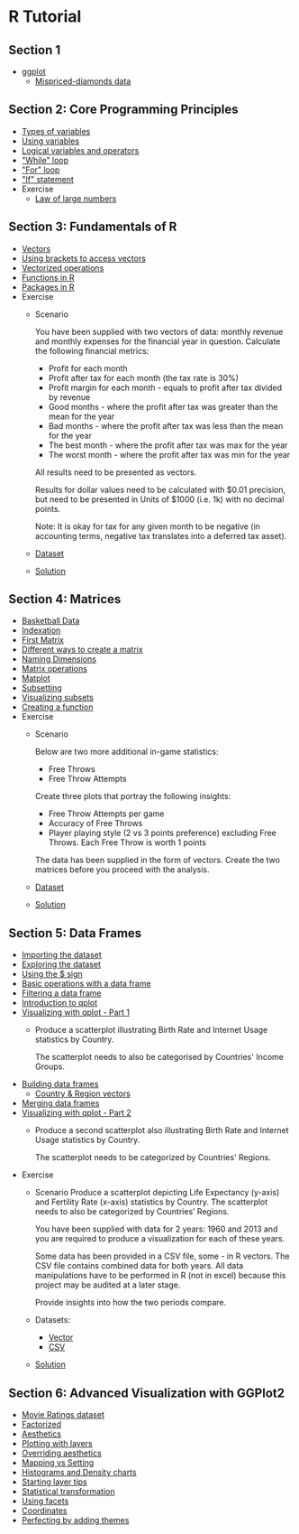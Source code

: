 # R Tutorial

## Section 1
* [ggplot](section%201/ggplot.R)
  * [Mispriced-diamonds data](section%201/Section1_Exercise_Dataset.csv)

## Section 2: Core Programming Principles
* [Types of variables](section%202/types_of_variables.R)
* [Using variables](section%202/using_variables.R)
* [Logical variables and operators](section%202/logical_variables_and_operators.R)
* ["While" loop](section%202/while_loop.R)
* ["For" loop](section%202/for_loop.R)
* ["If" statement](section%202/if_statement.R)
* Exercise
  * [Law of large numbers](section%202/Section2_Exercise_Law_of_Large_Numbers.R)

## Section 3: Fundamentals of R
* [Vectors](section%203/vectors.R)
* [Using brackets to access vectors](section%203/using_brackets_to_access_vectors.R)
* [Vectorized operations](section%203/vectorized_operations.R)
* [Functions in R](section%203/functions_in_r.R)
* [Packages in R](section%203/packages_in_r.R)
* Exercise
  * Scenario

    You have been supplied with two vectors of data: monthly revenue and monthly expenses for the financial year in question. Calculate the following financial metrics:
      - Profit for each month
      - Profit after tax for each month (the tax rate is 30%)
      - Profit margin for each month - equals to profit after tax divided by revenue
      - Good months - where the profit after tax was greater than the mean for the year
      - Bad months - where the profit after tax was less than the mean for the year
      - The best month - where the profit after tax was max for the year
      - The worst month - where the profit after tax was min for the year

    All results need to be presented as vectors.

    Results for dollar values need to be calculated with $0.01 precision, but need to be presented in Units of $1000 (i.e. 1k) with no decimal points.

    Note: It is okay for tax for any given month to be negative (in accounting terms, negative tax translates into a deferred tax asset).

  * [Dataset](section%203/Section3_Exercise_Dataset.R)
  * [Solution](section%203/Section3_Exercise_Solution.R)

## Section 4: Matrices
* [Basketball Data](section%204/basketball_dataset.R)
* [Indexation](section%204/indexation.R)
* [First Matrix](section%204/first_matrix.R)
* [Different ways to create a matrix](section%204/different_ways_to_create_a_matrix.R)
* [Naming Dimensions](section%204/naming_dimensions.R)
* [Matrix operations](section%204/matrix_operations.R)
* [Matplot](section%204/matplot.R)
* [Subsetting](section%204/subsetting.R)
* [Visualizing subsets](section%204/visualizing_subsets.R)
* [Creating a function](section%204/creating_a_function.R)
* Exercise
  * Scenario

    Below are two more additional in-game statistics:
    * Free Throws
    * Free Throw Attempts

    Create three plots that portray the following insights:
    * Free Throw Attempts per game
    * Accuracy of Free Throws
    * Player playing style (2 vs 3 points preference) excluding Free Throws. Each Free Throw is worth 1 points

    The data has been supplied in the form of vectors. Create the two matrices before you proceed with the analysis.

  * [Dataset](section%204/Section4_Exercise_Dataset.R)
  * [Solution](section%204/Section4_Exercise_Solution.R)

## Section 5: Data Frames
* [Importing the dataset](section%205/importing_the_dataset.R)
* [Exploring the dataset](section%205/exploring_the_dataset.R)
* [Using the $ sign](section%205/using_the_dollar_sign.R)
* [Basic operations with a data frame](section%205/basic_operations_with_a_data_frame.R)
* [Filtering a data frame](section%205/filtering_a_data_frame.R)
* [Introduction to qplot](section%205/introduction_to_qplot.R)
* [Visualizing with qplot - Part 1](section%205/visualizing_with_qplot_1.R)
  - Produce a scatterplot illustrating Birth Rate and Internet Usage statistics by Country.

    The scatterplot needs to also be categorised by Countries' Income Groups.
* [Building data frames](section%205/building_data_frames.R)
    - [Country & Region vectors](section%205/CountryRegionVectors.R)
* [Merging data frames](section%205/merging_data_frames.R)
* [Visualizing with qplot - Part 2](section%205/visualizing_with_qplot_2.R)
  - Produce a second scatterplot also illustrating Birth Rate and Internet Usage statistics by Country.

    The scatterplot needs to be categorized by Countries' Regions.
* Exercise
  * Scenario
    Produce a scatterplot depicting Life Expectancy (y-axis) and Fertility Rate (x-axis) statistics by Country.
    The scatterplot needs to also be categorized by Countries’ Regions.

    You have been supplied with data for 2 years: 1960 and 2013 and you are required to produce a visualization for each of these years.

    Some data has been provided in a CSV file, some - in R vectors. The CSV file contains combined data for both years. All data manipulations have to be performed in R (not in excel) because this project may be audited at a later stage.

    Provide insights into how the two periods compare.

  * Datasets:
    - [Vector](section%205/Section5_Exercise_Vectors.R)
    - [CSV](section%205/Section5_Exercise_Data.csv)
  * [Solution](section%205/Section5_Exercise_Solution.R)

## Section 6: Advanced Visualization with GGPlot2
- [Movie Ratings dataset](section%206/Movie-Ratings.csv)
- [Factorized](section%206/factorized.R)
- [Aesthetics](section%206/aesthetics.R)
- [Plotting with layers](section%206/plotting_with_layers.R)
- [Overriding aesthetics](section%206/overriding_aesthetics.R)
- [Mapping vs Setting](section%206/mapping_vs_setting.R)
- [Histograms and Density charts](section%206/histograms_and_density_charts.R)
- [Starting layer tips](section%206/starting_layer_tips.R)
- [Statistical transformation](section%206/statistical_transformation.R)
- [Using facets](section%206/using_facets.R)
- [Coordinates](section%206/coordinates.R)
- [Perfecting by adding themes](section%206/adding_themes.R)
